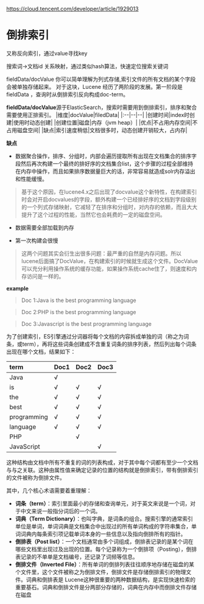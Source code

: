 <https://cloud.tencent.com/developer/article/1929013>
# 倒排索引
又称反向索引，通过value寻找key  

搜索词->文档id 关系映射，通过类似hash算法，快速定位搜索关键词


fieldData/docValue 你可以简单理解为列式存储,索引文件的所有文档的某个字段会被单独存储起来。 对于这块，Lucene 经历了两阶段的发展。第一阶段是fieldData ，查询时从倒排索引反向构成doc-term。

**fieldData/docValue**源于ElasticSearch，搜索时需要用到倒排索引，排序和聚合需要使用正排索引。
|维度|docValue|filedData|
|:--|--|--|
|创建时间|index时创建|使用时动态创建|
|创建位置|磁盘|内存（jvm heap）|
|优点|不占用内存空间|不占用磁盘空间|
|缺点|索引速度稍低|文档很多时，动态创建开销较大，占内存|


**缺点**

+ 数据聚合操作，排序、分组时，内部会遍历提取所有出现在文档集合的排序字段然后再次构建一个最终的排好序的文档集合list，这个步骤的过程全部维持在内存中操作，而且如果排序数据量巨大的话，非常容易就造成solr内存溢出和性能缓慢。 

>基于这个原因，在lucene4.x之后出现了docvalue这个新特性，在构建索引时会对开启docvalues的字段，额外构建一个已经排好序的文档到字段级别的一个列式存储映射，它减轻了在排序和分组时，对内存的依赖，而且大大提升了这个过程的性能，当然它也会耗费的一定的磁盘空间。

+ 数据需要全部加载到内存

+ 第一次构建会很慢

>这两个问题其实会衍生出很多问题：最严重的自然是内存问题。所以lucene后面搞了DocValue，在构建索引的时候就生成这个文件。DocValue可以充分利用操作系统的缓存功能，如果操作系统cache住了，则速度和内存访问是一样的。

**example**
>Doc 1:Java is the best programming language

>Doc 2:PHP is the best programming language

>Doc 3:Javascript is the best programming language

为了创建索引，ES引擎通过分词器将每个文档的内容拆成单独的词（称之为词条，或term），再将这些词条创建成不含重复词条的排序列表，然后列出每个词条出现在哪个文档，结果如下：

| term | Doc1 | Doc2 | Doc3 |
| :---|---|---|---|
|Java|√|||
|is|√|√|√|
|the|√|√|√|
|best|√|√|√|
|programming|√|√|√|
|language|√|√|√|
|PHP||√||
|JavaScript|||√|

这种结构由文档中所有不重复的词的列表构成，对于其中每个词都有至少一个文档与与之关联。这种由属性值来确定记录的位置的结构就是倒排索引，带有倒排索引的文件被称为倒排文件。

其中，几个核心术语需要着重理解：

+ **词条（term）**：索引里面最小的存储和查询单元，对于英文来说是一个词，对于中文来说一般指分词后的一个词。
+ **词典（Term Dictionary）**：也叫字典，是词条的组合。搜索引擎的通常索引单位是单词，单词词典是文档集合中出现过的所有单词构成的字符串集合，单词词典内每条索引项记载单词本身的一些信息以及指向倒排所有的指针。
+ **倒排表（Post list）**：一个文档通常由多个词组成，倒排表记录的是某个词在哪些文档里出现过及出现的位置。每个记录称为一个倒排项（Posting），倒排表记录的不单单是文档编号，还记录了词频等信息。
+ **倒排文件（Inverted File）**：所有单词的倒排列表往往顺序地存储在磁盘的某个文件里，这个文件被称之为倒排文件，倒排文件是存储倒排索引的物理文件。词典和倒排表是 Lucene这种很重要的两种数据结构，是实现快速检索的重要基石。词典和倒排文件是分两部分存储的，词典在内存中而倒排文件存储在磁盘
